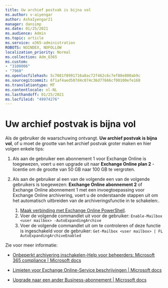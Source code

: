 ```yaml
---
title: Uw archief postvak is bijna vol
ms.author: v-aiyengar
author: AshaIyengar21
manager: dansimp
ms.date: 01/25/2021
ms.audience: Admin
ms.topic: article
ms.service: o365-administration
ROBOTS: NOINDEX, NOFOLLOW
localization_priority: Normal
ms.collection: Adm_O365
ms.custom:
- "3100006"
- "7960"
ms.openlocfilehash: 5c7081f8991716a8ac72f462c6c7ef88e800ab9c
ms.sourcegitcommit: 6f1af4aed507d4c074c36d77666cf00100efe168
ms.translationtype: MT
ms.contentlocale: nl-NL
ms.lasthandoff: 01/25/2021
ms.locfileid: "49974276"
---
```

# <a name="your-archive-mailbox-is-almost-full"></a>Uw archief postvak is bijna vol

Als de gebruiker de waarschuwing ontvangt. **Uw archief postvak is bijna vol**, of u moet de grootte van het archief postvak groter maken en hier volgen enkele tips:

1. Als aan de gebruiker een abonnement 1 voor Exchange Online is toegewezen, voert u een upgrade uit naar **Exchange Online plan 2** -licentie om de grootte van 50 GB naar 100 GB te vergroten.
1. Als aan de gebruiker al een van de volgende een van de volgende gebruikers is toegewezen: **Exchange Online abonnement 2** of Exchange Online abonnement 1 met een invoegtoepassing voor Exchange Online archivering, voert u de onderstaande stappen uit om het automatisch uitbreiden van de archiveringsfunctie in te schakelen:.
 
    1. [Maak verbinding met Exchange Online PowerShell](https://docs.microsoft.com/powershell/exchange/connect-to-exchange-online-powershell?view=exchange-ps&preserve-view=true).
    2. Voer de volgende commandlet uit voor de gebruiker:  `Enable-Mailbox <user mailbox> -AutoExpandingArchive`
    1. Voer de volgende commandlet uit om te controleren of deze functie is ingeschakeld voor de gebruiker:  `Get-Mailbox <user mailbox> | FL AutoExpandingArchiveEnabled`

Zie voor meer informatie:

- [ Onbeperkt archivering inschakelen-Help voor beheerders: Microsoft 365 compliance | Microsoft docs](https://docs.microsoft.com/microsoft-365/compliance/enable-unlimited-archiving?view=o365-worldwide&preserve-view=true)

- [Limieten voor Exchange Online-Service beschrijvingen | Microsoft docs](https://docs.microsoft.com/office365/servicedescriptions/exchange-online-service-description/exchange-online-limits?redirectedfrom=MSDN#storage-limits-across-standalone-plans)

- [Upgrade naar een ander Business-abonnement | Microsoft docs](https://docs.microsoft.com/microsoft-365/commerce/subscriptions/upgrade-to-different-plan?view=o365-worldwide&preserve-view=true)

